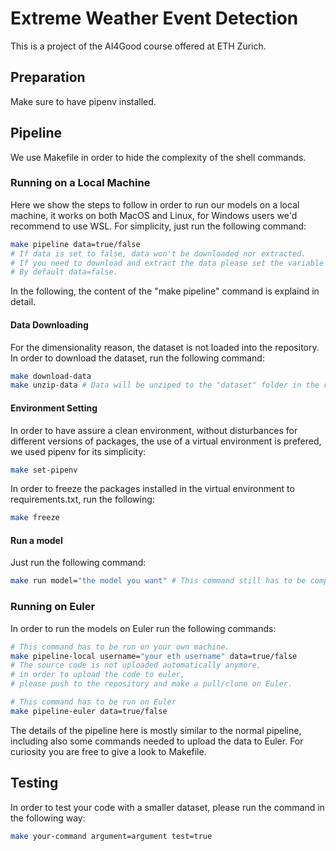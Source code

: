 # Extreme Weather Event Detection

This is a project of the AI4Good course offered at ETH Zurich.

## Preparation
Make sure to have pipenv installed.

## Pipeline
We use Makefile in order to hide the complexity of the shell commands.

### Running on a Local Machine
Here we show the steps to follow in order to run our models on a local machine, it works on both MacOS and Linux, for Windows users we'd recommend to use WSL. For simplicity, just run the following command:

```bash
make pipeline data=true/false
# If data is set to false, data won't be downloaded nor extracted.
# If you need to download and extract the data please set the variable to true.
# By default data=false.
```

In the following, the content of the "make pipeline" command is explaind in detail.

#### Data Downloading
For the dimensionality reason, the dataset is not loaded into the repository. In order to download the dataset, run the following command:

```bash
make download-data
make unzip-data # Data will be unziped to the "dataset" folder in the root folder of the Makefile
```

#### Environment Setting
In order to have assure a clean environment, without disturbances for different versions of packages, the use of a virtual environment is prefered, we used pipenv for its simplicity:

```bash
make set-pipenv
```

In order to freeze the packages installed in the virtual environment to requirements.txt, run the following:

```bash
make freeze
```

#### Run a model
Just run the following command:

```bash
make run model="the model you want" # This command still has to be completed
```

### Running on Euler
In order to run the models on Euler run the following commands:

```bash
# This command has to be run on your own machine.
make pipeline-local username="your eth username" data=true/false
# The source code is not uploaded automatically anymore, 
# in order to upload the code to euler, 
# please push to the repository and make a pull/clone on Euler.

# This command has to be run on Euler
make pipeline-euler data=true/false
```

The details of the pipeline here is mostly similar to the normal pipeline, including also some commands needed to upload the data to Euler. For curiosity you are free to give a look to Makefile.

## Testing
In order to test your code with a smaller dataset, please run the command in the following way:

```bash
make your-command argument=argument test=true
```
